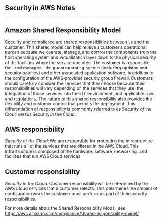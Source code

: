 ## Security in AWS Notes

------

## Amazon Shared Responsibility Model

Security and compliance are shared responsibilities between us and the customer. This shared model can help relieve a customer’s operational burden because we operate, manage, and control the components from the host operating system and virtualization layer down to the physical security of the facilities where the service operates. The customer is responsible for--and manages--the guest operating system (including updates and security patches) and other associated application software, in addition to the configuration of the AWS-provided security group firewall. Customers should carefully consider the services that they choose because their responsibilities will vary depending on the services that they use, the integration of those services into their IT environment, and applicable laws and regulations. The nature of this shared responsibility also provides the flexibility and customer control that permits the deployment. This differentiation of responsibility is commonly referred to as Security *of* the Cloud versus Security *in* the Cloud.

## AWS responsibility

*Security of the Cloud:* We are responsible for protecting the infrastructure that runs all of the services that are offered in the AWS Cloud. This infrastructure is composed of the hardware, software, networking, and facilities that run AWS Cloud services.

## Customer responsibility

*Security in the Cloud:* Customer responsibility will be determined by the AWS Cloud services that a customer selects. This determines the amount of configuration work the customer must perform as part of their security responsibilities.

For more details about the Shared Responsibility Model, see: https://aws.amazon.com/compliance/shared-responsibility-model/
